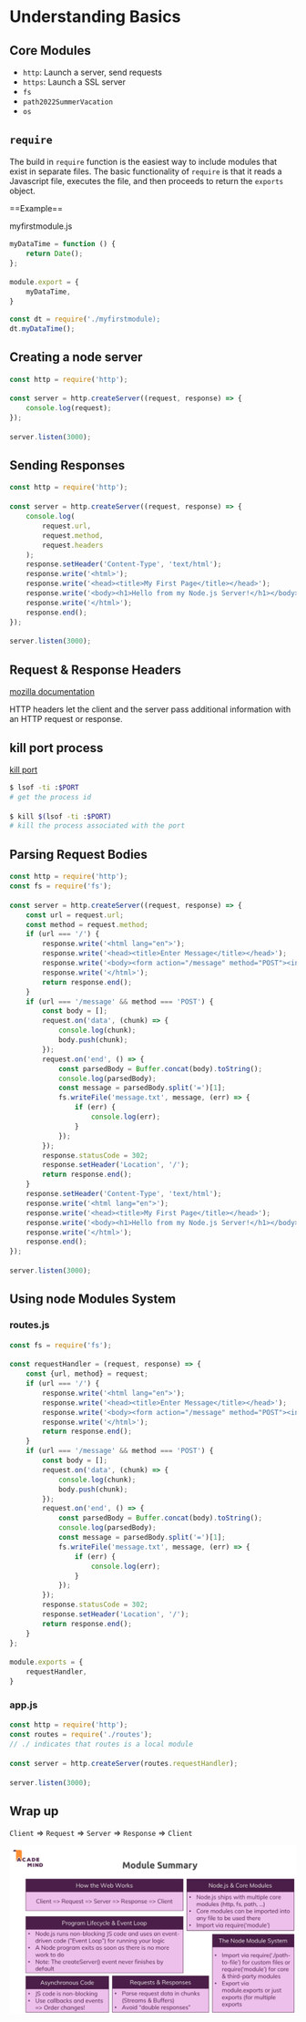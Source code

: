 # Understanding Basics

## Core Modules

- `http`: Launch a server, send requests
- `https`: Launch a SSL server
- `fs`
- `path2022SummerVacation`
- `os`

## `require`

The build in `require` function is the easiest way to include modules that exist in separate files.
The basic functionality of `require` is that it reads a Javascript file, executes the file, and then proceeds to return the `exports` object.

==Example==

myfirstmodule.js

```javascript
myDataTime = function () {
    return Date();
};

module.export = {
    myDataTime,
}
```

```javascript
const dt = require('./myfirstmodule);
dt.myDataTime();
```

## Creating a node server

```javascript
const http = require('http');

const server = http.createServer((request, response) => {
    console.log(request);
});

server.listen(3000);
```

## Sending Responses

```javascript
const http = require('http');

const server = http.createServer((request, response) => {
    console.log(
        request.url,
        request.method,
        request.headers
    );
    response.setHeader('Content-Type', 'text/html');
    response.write('<html>');
    response.write('<head><title>My First Page</title></head>');
    response.write('<body><h1>Hello from my Node.js Server!</h1></body>');
    response.write('</html>');
    response.end();
});

server.listen(3000);
```

## Request & Response Headers

[mozilla documentation](https://developer.mozilla.org/en-US/docs/Web/HTTP/Headers)

HTTP headers let the client and the server pass additional information with an HTTP request or response.

## kill port process

[kill port](https://remarkablemark.org/blog/2016/06/06/kill-used-port/)

```bash
$ lsof -ti :$PORT
# get the process id

$ kill $(lsof -ti :$PORT)
# kill the process associated with the port
```

## Parsing Request Bodies

```javascript
const http = require('http');
const fs = require('fs');

const server = http.createServer((request, response) => {
    const url = request.url;
    const method = request.method;
    if (url === '/') {
        response.write('<html lang="en">');
        response.write('<head><title>Enter Message</title></head>');
        response.write('<body><form action="/message" method="POST"><input type="text" name="message"><button type="submit">Send</button></form></body>');
        response.write('</html>');
        return response.end();
    }
    if (url === '/message' && method === 'POST') {
        const body = [];
        request.on('data', (chunk) => {
            console.log(chunk);
            body.push(chunk);
        });
        request.on('end', () => {
            const parsedBody = Buffer.concat(body).toString();
            console.log(parsedBody);
            const message = parsedBody.split('=')[1];
            fs.writeFile('message.txt', message, (err) => {
                if (err) {
                    console.log(err);
                }
            });
        });
        response.statusCode = 302;
        response.setHeader('Location', '/');
        return response.end();
    }
    response.setHeader('Content-Type', 'text/html');
    response.write('<html lang="en">');
    response.write('<head><title>My First Page</title></head>');
    response.write('<body><h1>Hello from my Node.js Server!</h1></body>');
    response.write('</html>');
    response.end();
});

server.listen(3000);
```

## Using node Modules System

### routes.js

```javascript
const fs = require('fs');

const requestHandler = (request, response) => {
    const {url, method} = request;
    if (url === '/') {
        response.write('<html lang="en">');
        response.write('<head><title>Enter Message</title></head>');
        response.write('<body><form action="/message" method="POST"><input type="text" name="message"><button type="submit">Send</button></form></body>');
        response.write('</html>');
        return response.end();
    }
    if (url === '/message' && method === 'POST') {
        const body = [];
        request.on('data', (chunk) => {
            console.log(chunk);
            body.push(chunk);
        });
        request.on('end', () => {
            const parsedBody = Buffer.concat(body).toString();
            console.log(parsedBody);
            const message = parsedBody.split('=')[1];
            fs.writeFile('message.txt', message, (err) => {
                if (err) {
                    console.log(err);
                }
            });
        });
        response.statusCode = 302;
        response.setHeader('Location', '/');
        return response.end();
    }
};

module.exports = {
    requestHandler,
}
```

### app.js

```javascript
const http = require('http');
const routes = require('./routes');
// ./ indicates that routes is a local module

const server = http.createServer(routes.requestHandler);

server.listen(3000);
```

## Wrap up

`Client` $\Rightarrow$ `Request` $\Rightarrow$ `Server` $\Rightarrow$ `Response` $\Rightarrow$ `Client`

![picture 1](../../../images/bff75e4f6ff01d6ba07b98f3a56badfb6400630f39810c2e1a5c9274e05a297e.png)  
